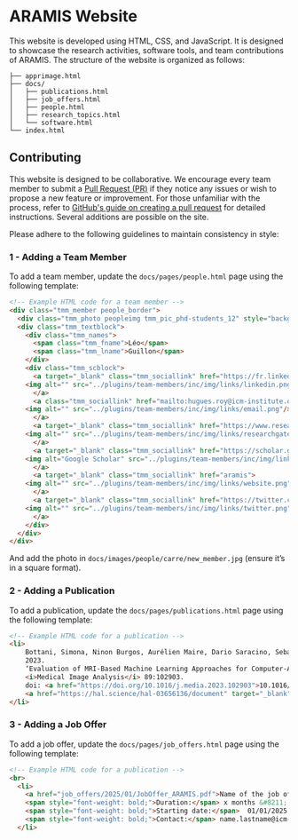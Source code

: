 # ARAMIS Website

This website is developed using HTML, CSS, and JavaScript. It is designed to showcase the 
research activities, software tools, and team contributions of ARAMIS. The structure of 
the website is organized as follows:

```
├── apprimage.html
├── docs/
│   ├── publications.html
│   ├── job_offers.html
│   ├── people.html
│   ├── research_topics.html
│   └── software.html
└── index.html
```

## Contributing

This website is designed to be collaborative. We encourage every team member to submit a 
[Pull Request (PR)](https://github.com/aramis-lab/aramis-lab.github.io/pulls) if they notice any issues or wish to propose a new feature or improvement. 
For those unfamiliar with the process, refer to [GitHub's guide on creating a pull request](https://docs.github.com/en/github/collaborating-with-pull-requests/proposing-changes-to-your-work-with-pull-requests/creating-a-pull-request)
for detailed instructions. Several additions are possible on the site.

Please adhere to the following guidelines to maintain consistency in style:

### 1 - Adding a Team Member

To add a team member, update the `docs/pages/people.html` page using the following template:

```html
<!-- Example HTML code for a team member -->
<div class="tmm_member people_border">
  <div class="tmm_photo peopleimg tmm_pic_phd-students_12" style="background: url(../images/people/carre/unknown.png);"></div>
  <div class="tmm_textblock">
    <div class="tmm_names">
      <span class="tmm_fname">Léo</span> 
      <span class="tmm_lname">Guillon</span>
    </div>
    <div class="tmm_scblock">
      <a target="_blank" class="tmm_sociallink" href="https://fr.linkedin.com/">
	<img alt="" src="../plugins/team-members/inc/img/links/linkedin.png"/>
      </a>
      <a class="tmm_sociallink" href="mailto:hugues.roy@icm-institute.org">
	<img alt="" src="../plugins/team-members/inc/img/links/email.png"/>
      </a>
      <a target="_blank" class="tmm_sociallink" href="https://www.researchgate.net/">
	<img alt="" src="../plugins/team-members/inc/img/links/researchgate.png"/>
      </a>
      <a target="_blank" class="tmm_sociallink" href="https://scholar.google.com/" title="Google Scholar">
	<img alt="Google Scholar" src="../plugins/team-members/inc/img/links/customlink.png"/>
      </a>
      <a target="_blank" class="tmm_sociallink" href="aramis">
	<img alt="" src="../plugins/team-members/inc/img/links/website.png"/>
      </a>
      <a target="_blank" class="tmm_sociallink" href="https://twitter.com/"> <!-- a bannir-->
	<img alt="" src="../plugins/team-members/inc/img/links/twitter.png"/>
      </a>
    </div>
  </div>
</div>
```

And add the photo in `docs/images/people/carre/new_member.jpg` (ensure it’s in a square format).

### 2 - Adding a Publication 

To add a publication, update the `docs/pages/publications.html` page using the following template:

```html
<!-- Example HTML code for a publication -->
<li>
    Bottani, Simona, Ninon Burgos, Aurélien Maire, Dario Saracino, Sebastian Stroër, Didier Dormont, and Olivier Colliot. 
    2023. 
    ‘Evaluation of MRI-Based Machine Learning Approaches for Computer-Aided Diagnosis of Dementia in a Clinical Data Warehouse’. 
    <i>Medical Image Analysis</i> 89:102903. 
    doi: <a href="https://doi.org/10.1016/j.media.2023.102903">10.1016/j.media.2023.102903</a>.
    <a href="https://hal.science/hal-03656136/document" target="_blank" rel="noopener noreferrer"><img decoding="async" loading="lazy" src="../images/icons/pdf/pdf_logo.png" alt="Paper in pdf" width="20" height="17"/></a>
</li>
```

### 3 - Adding a Job Offer

To add a job offer, update the `docs/pages/job_offers.html` page using the following template:

```html
<!-- Example HTML code for a publication -->
<br>
  <li>
    <a href="job_offers/2025/01/JobOffer_ARAMIS.pdf">Name of the job offer</a> <br>
    <span style="font-weight: bold;">Duration:</span> x months &#8211; 
    <span style="font-weight: bold;">Starting date:</span>  01/01/2025 &#8211; 
    <span style="font-weight: bold;">Contact:</span> name.lastname@icm-instituite.org
  </li>
```


